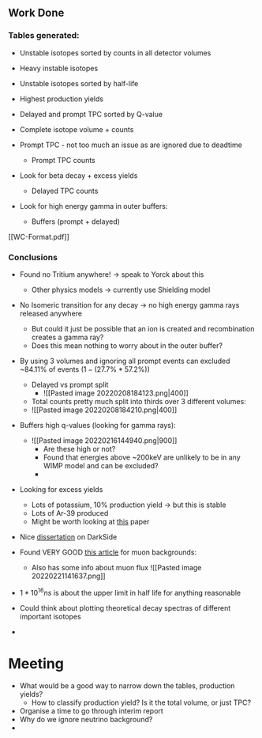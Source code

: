 ## Work Done
### Tables generated:
- Unstable isotopes sorted by counts in all detector volumes
- Heavy instable isotopes
- Unstable isotopes sorted by half-life
- Highest production yields
- Delayed and prompt TPC sorted by Q-value


- Complete isotope volume + counts
- Prompt TPC - not too much an issue as are ignored due to deadtime
	- Prompt TPC counts
- Look for beta decay + excess yields
	- Delayed TPC counts
- Look for high energy gamma in outer buffers:
	- Buffers (prompt + delayed)

[[WC-Format.pdf]]


### Conclusions
- Found no Tritium anywhere! -> speak to Yorck about this
	- Other physics models -> currently use Shielding model
- No Isomeric transition for any decay -> no high energy gamma rays released anywhere
	- But could it just be possible that an ion is created and recombination creates a gamma ray?
	- Does this mean nothing to worry about in the outer buffer?
- By using 3 volumes and ignoring all prompt events can excluded ~84.11% of events ($1-(27.7\% * 57.2\%)$)
	- Delayed vs prompt split
		- ![[Pasted image 20220208184123.png|400]]
	- Total counts pretty much split into thirds over 3 different volumes:
	- ![[Pasted image 20220208184210.png|400]]
- Buffers high q-values (looking for gamma rays):
	- ![[Pasted image 20220216144940.png|900]]
		- Are these high or not?
		- Found that energies above ~200keV are unlikely to be in any WIMP model and can be excluded?
		- 
- Looking for excess yields
	- Lots of potassium, 10% production yield -> but this is stable
	- Lots of Ar-39 produced
	- Might be worth looking at [this](https://arxiv.org/ftp/arxiv/papers/1712/1712.04399.pdf) paper

- Nice [dissertation](https://uh-ir.tdl.org/bitstream/handle/10657/7989/POUDEL-DISSERTATION-2020.pdf?sequence=1&isAllowed=y) on DarkSide
- Found VERY GOOD [this article](https://www.annualreviews.org/doi/10.1146/annurev.nucl.54.070103.181248) for muon backgrounds:
	- Also has some info about muon flux
![[Pasted image 20220221141637.png]]

- $1*10^{16} ns$ is about the upper limit in half life for anything reasonable
- Could think about plotting theoretical decay spectras of different important isotopes
- 
# Meeting
- What would be a good way to narrow down the tables, production yields?
	- How to classify production yield? Is it the total volume, or just TPC?
- Organise a time to go through interim report
- Why do we ignore neutrino background?
- 